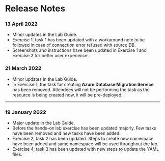 # Release Notes

### 13 April 2022

* Minor updates in the Lab Guide.
* Exercise 1, task 1 has been updated with a workaround note to be followed in case of connection error refused with source DB.
* Screenshots and instructions have been updated in Exercise 1 and Exercise 2 for better user experience.

### 21 March 2022

* Minor updates in the Lab Guide.
* In Exercise 1, the task for creating **Azure Database Migration Service** has been removed. Attendees will not be performing the task as the resource is being created now, it will be pre-deployed.

-----------------
### 19 January 2022
* Major update in the Lab Guide.
* Before the hands-on lab exercise has been updated majorly. Few tasks have been removed and new tasks have been added.
* Exercise 2, task 2 has been updated. Steps to create new namespace have been added and same namespace will be used throughout the lab.
* Exercise 4, task 3 has been updated with new steps to update the YAML files. 
